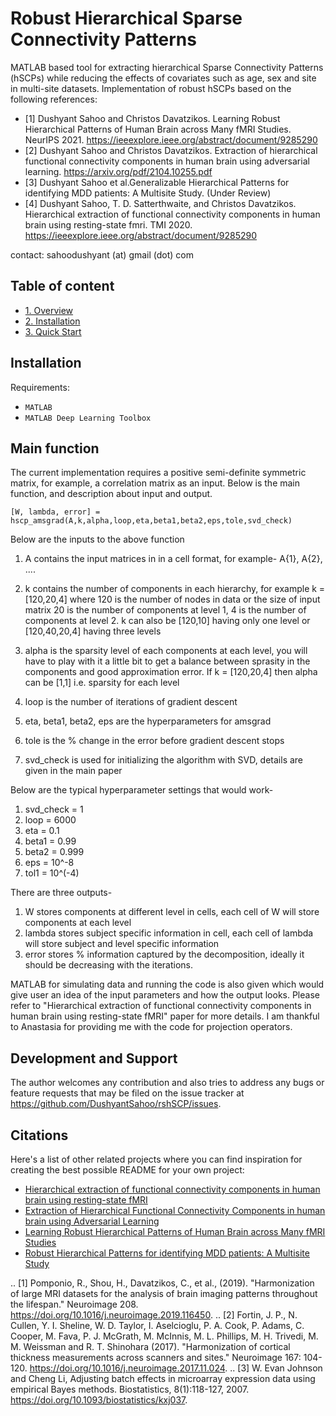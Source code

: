 # Robust Hierarchical Sparse Connectivity Patterns

MATLAB based tool for extracting hierarchical Sparse Connectivity Patterns (hSCPs) while reducing the effects of covariates such as age, sex and site in multi-site datasets. Implementation of robust hSCPs based on the following references:

- [1] Dushyant Sahoo and Christos Davatzikos. Learning Robust Hierarchical Patterns of Human Brain across Many fMRI Studies. NeurIPS 2021. https://ieeexplore.ieee.org/abstract/document/9285290
- [2] Dushyant Sahoo and Christos Davatzikos. Extraction of hierarchical functional connectivity components in human brain using adversarial learning. https://arxiv.org/pdf/2104.10255.pdf
- [3] Dushyant Sahoo et al.Generalizable Hierarchical Patterns for identifying MDD patients: A Multisite Study. (Under Review)
- [4] Dushyant Sahoo, T. D. Satterthwaite, and Christos Davatzikos. Hierarchical extraction of functional connectivity components in human brain using resting-state fmri. TMI 2020. https://ieeexplore.ieee.org/abstract/document/9285290

contact: sahoodushyant (at) gmail (dot) com

## Table of content
- [1. Overview](#id-section1)
- [2. Installation](#id-section2)
- [3. Quick Start](#id-section3)

## Installation

Requirements:

* ``MATLAB``
* ``MATLAB Deep Learning Toolbox``

## Main function

The current implementation requires a positive semi-definite symmetric matrix, for example, a correlation matrix as an input. Below is the main function, and description about input and output. 

```[W, lambda, error] = hscp_amsgrad(A,k,alpha,loop,eta,beta1,beta2,eps,tole,svd_check)```

Below are the inputs to the above function

1) A contains the input matrices in in a cell format, for example- A{1}, A{2}, ....

2) k contains the number of components in each hierarchy, for example k = [120,20,4] where 120 is the number of nodes in data or the size of input matrix
 20 is the number of components at level 1,
 4 is the number of components at level 2.
 k can also be [120,10] having only one level or [120,40,20,4] having
 three levels

3) alpha is the sparsity level of each components at each level, you will
 have to play with it a little bit to get a balance between sprasity in
 the components and good approximation error.
 If k = [120,20,4] then alpha can be [1,1] i.e. sparsity for each level

 4) loop is the number of iterations of gradient descent

 5) eta, beta1, beta2, eps are the hyperparameters for amsgrad

 6) tole is the % change in the error before gradient descent stops

 7) svd_check is used for initializing the algorithm with SVD, details are
 given in the main paper
 
 Below are the typical hyperparameter settings that would work-
 1) svd_check = 1
 2) loop = 6000
 3) eta = 0.1
 4) beta1 = 0.99
 5) beta2 = 0.999
 6) eps = 10^-8
 7) tol1 = 10^(-4)

 There are three outputs-
 1) W stores components at different level in cells, each cell of W will
 store components at each level
 2) lambda stores subject specific information in cell, each cell of
 lambda will store subject and level specific information
 3) error stores % information captured by the decomposition, ideally it
 should be decreasing with the iterations.

MATLAB for simulating data and running the code is also given which would give user an idea of the input parameters and how the output looks. Please refer to "Hierarchical extraction of functional connectivity components in human brain using resting-state fMRI" paper for more details. I am thankful to Anastasia for providing me with the code for projection operators.

## Development and Support

The author welcomes any contribution and also tries to address any bugs
or feature requests that may be filed on the issue tracker at
<https://github.com/DushyantSahoo/rshSCP/issues>.


Citations
---------

Here's a list of other related projects where you can find inspiration for
creating the best possible README for your own project:

- [Hierarchical extraction of functional connectivity components in human brain using resting-state fMRI](https://ieeexplore.ieee.org/abstract/document/9285290)
- [Extraction of Hierarchical Functional Connectivity Components in human brain using Adversarial Learning](https://arxiv.org/pdf/2104.10255.pdf)
- [Learning Robust Hierarchical Patterns of Human Brain across Many fMRI Studies](https://proceedings.neurips.cc/paper/2021/file/f33ba15effa5c10e873bf3842afb46a6-Paper.pdf)
- [Robust Hierarchical Patterns for identifying MDD
patients: A Multisite Study](https://arxiv.org/pdf/2202.11144.pdf)

.. [1] Pomponio, R., Shou, H., Davatzikos, C., et al., (2019).
   "Harmonization of large MRI datasets for the analysis of brain imaging
   patterns throughout the lifespan." Neuroimage 208.
   https://doi.org/10.1016/j.neuroimage.2019.116450.
.. [2] Fortin, J. P., N. Cullen, Y. I. Sheline, W. D. Taylor, I. Aselcioglu,
   P. A. Cook, P. Adams, C. Cooper, M. Fava, P. J. McGrath, M. McInnis,
   M. L. Phillips, M. H. Trivedi, M. M. Weissman and R. T. Shinohara (2017).
   "Harmonization of cortical thickness measurements across scanners and sites."
   Neuroimage 167: 104-120. https://doi.org/10.1016/j.neuroimage.2017.11.024.
.. [3] W. Evan Johnson and Cheng Li, Adjusting batch effects in microarray
   expression data using empirical Bayes methods. Biostatistics, 8(1):118-127,
   2007. https://doi.org/10.1093/biostatistics/kxj037.
